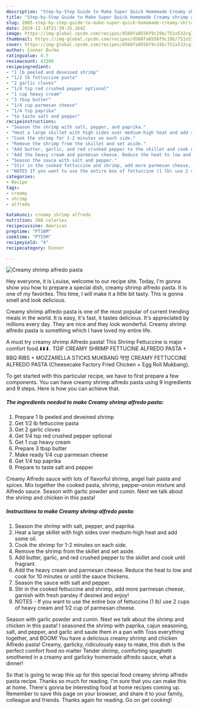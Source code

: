 ```yaml
---
description: "Step-by-Step Guide to Make Super Quick Homemade Creamy shrimp alfredo pasta"
title: "Step-by-Step Guide to Make Super Quick Homemade Creamy shrimp alfredo pasta"
slug: 2085-step-by-step-guide-to-make-super-quick-homemade-creamy-shrimp-alfredo-pasta
date: 2020-12-14T21:39:35.264Z
image: https://img-global.cpcdn.com/recipes/d560fa8556f9c19b/751x532cq70/creamy-shrimp-alfredo-pasta-recipe-main-photo.jpg
thumbnail: https://img-global.cpcdn.com/recipes/d560fa8556f9c19b/751x532cq70/creamy-shrimp-alfredo-pasta-recipe-main-photo.jpg
cover: https://img-global.cpcdn.com/recipes/d560fa8556f9c19b/751x532cq70/creamy-shrimp-alfredo-pasta-recipe-main-photo.jpg
author: Connor Burke
ratingvalue: 4.7
reviewcount: 43399
recipeingredient:
- "1 lb peeled and deveined shrimp"
- "1/2 lb fettuccine pasta"
- "2 garlic cloves"
- "1/4 tsp red crushed pepper optional"
- "1 cup heavy cream"
- "3 tbsp butter"
- "1/4 cup parmesan cheese"
- "1/4 tsp paprika"
- "to taste salt and pepper"
recipeinstructions:
- "Season the shrimp with salt, pepper, and paprika."
- "Heat a large skillet with high sides over medium-high heat and add some oil."
- "Cook the shrimp for 1-2 minutes on each side."
- "Remove the shrimp from the skillet and set aside."
- "Add butter, garlic, and red crushed pepper to the skillet and cook until fragrant."
- "Add the heavy cream and parmesan cheese. Reduce the heat to low and cook for 10 minutes or until the sauce thickens."
- "Season the sauce with salt and pepper."
- "Stir in the cooked fettuccine and shrimp, add more parmesan cheese, garnish with fresh parsley if desired and enjoy!"
- "NOTES If you want to use the entire box of fettuccine (1 lb) use 2 cups of heavy cream and 1/2 cup of parmesan cheese."
categories:
- Recipe
tags:
- creamy
- shrimp
- alfredo

katakunci: creamy shrimp alfredo 
nutrition: 268 calories
recipecuisine: American
preptime: "PT16M"
cooktime: "PT55M"
recipeyield: "4"
recipecategory: Dinner

---
```



![Creamy shrimp alfredo pasta](https://img-global.cpcdn.com/recipes/d560fa8556f9c19b/751x532cq70/creamy-shrimp-alfredo-pasta-recipe-main-photo.jpg)

Hey everyone, it is Louise, welcome to our recipe site. Today, I'm gonna show you how to prepare a special dish, creamy shrimp alfredo pasta. It is one of my favorites. This time, I will make it a little bit tasty. This is gonna smell and look delicious.

Creamy shrimp alfredo pasta is one of the most popular of current trending meals in the world. It is easy, it's fast, it tastes delicious. It's appreciated by millions every day. They are nice and they look wonderful. Creamy shrimp alfredo pasta is something which I have loved my entire life.

A must try creamy shrimp Alfredo pasta! This Shrimp Fettuccine is major comfort food.⬇️⬇️⬇. TGIF CREAMY SHRIMP FETTUCINE ALFREDO PASTA + BBQ RIBS + MOZZARELLA STICKS MUKBANG 먹방 CREAMY FETTUCCINE ALFREDO PASTA (Cheesecake Factory Fried Chicken + Egg Roll Mukbang).


To get started with this particular recipe, we have to first prepare a few components. You can have creamy shrimp alfredo pasta using 9 ingredients and 9 steps. Here is how you can achieve that.

<!--inarticleads1-->

##### The ingredients needed to make Creamy shrimp alfredo pasta:

1. Prepare 1 lb peeled and deveined shrimp
1. Get 1/2 lb fettuccine pasta
1. Get 2 garlic cloves
1. Get 1/4 tsp red crushed pepper optional
1. Get 1 cup heavy cream
1. Prepare 3 tbsp butter
1. Make ready 1/4 cup parmesan cheese
1. Get 1/4 tsp paprika
1. Prepare to taste salt and pepper


Creamy Alfredo sauce with lots of flavorful shrimp, angel hair pasta and spices. Mix together the cooked pasta, shrimp, pepper-onion mixture and Alfredo sauce. Season with garlic powder and cumin. Next we talk about the shrimp and chicken in this pasta! 

<!--inarticleads2-->

##### Instructions to make Creamy shrimp alfredo pasta:

1. Season the shrimp with salt, pepper, and paprika.
1. Heat a large skillet with high sides over medium-high heat and add some oil.
1. Cook the shrimp for 1-2 minutes on each side.
1. Remove the shrimp from the skillet and set aside.
1. Add butter, garlic, and red crushed pepper to the skillet and cook until fragrant.
1. Add the heavy cream and parmesan cheese. Reduce the heat to low and cook for 10 minutes or until the sauce thickens.
1. Season the sauce with salt and pepper.
1. Stir in the cooked fettuccine and shrimp, add more parmesan cheese, garnish with fresh parsley if desired and enjoy!
1. NOTES - If you want to use the entire box of fettuccine (1 lb) use 2 cups of heavy cream and 1/2 cup of parmesan cheese.


Season with garlic powder and cumin. Next we talk about the shrimp and chicken in this pasta! I seasoned the shrimp with paprika, cajun seasoning, salt, and pepper, and garlic and saute them in a pan with Toss everything together, and BOOM! You have a delicious creamy shrimp and chicken Alfredo pasta! Creamy, garlicky, ridiculously easy to make, this dish is the perfect comfort food no matter Tender shrimp, comforting spaghetti smothered in a creamy and garlicky homemade alfredo sauce, what a dinner! 

So that is going to wrap this up for this special food creamy shrimp alfredo pasta recipe. Thanks so much for reading. I'm sure that you can make this at home. There's gonna be interesting food at home recipes coming up. Remember to save this page on your browser, and share it to your family, colleague and friends. Thanks again for reading. Go on get cooking!
